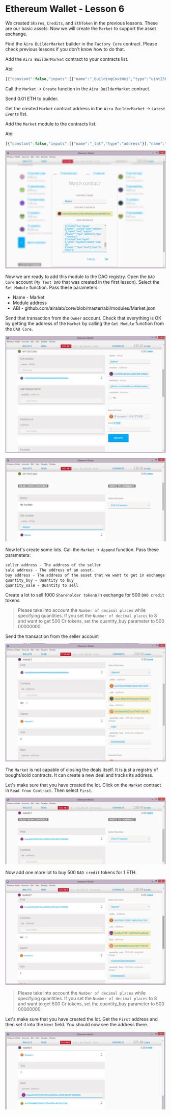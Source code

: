 # Ethereum Wallet - Lesson 6

We created `Shares`, `Credits`, and `EthToken` in the previous lessons. These are our basic assets. Now we will create the `Market` to support the asset exchange. 

Find the `Aira BuilderMarket` builder in the `Factory Core` contract. Please check previous lessons if you don't know how to do that.

Add the `Aira BuilderMarket` contract to your contracts list.

Abi:
```js
[{"constant":false,"inputs":[{"name":"_buildingCostWei","type":"uint256"}],"name":"setCost","outputs":[],"type":"function"},{"constant":false,"inputs":[{"name":"_owner","type":"address"}],"name":"delegate","outputs":[],"type":"function"},{"constant":true,"inputs":[],"name":"buildingCostWei","outputs":[{"name":"","type":"uint256"}],"type":"function"},{"constant":false,"inputs":[{"name":"_proposal","type":"address"}],"name":"setProposal","outputs":[],"type":"function"},{"constant":true,"inputs":[],"name":"owner","outputs":[{"name":"","type":"address"}],"type":"function"},{"constant":false,"inputs":[{"name":"_cashflow","type":"address"}],"name":"setCashflow","outputs":[],"type":"function"},{"constant":true,"inputs":[],"name":"getLastContract","outputs":[{"name":"","type":"address"}],"type":"function"},{"constant":false,"inputs":[],"name":"create","outputs":[{"name":"","type":"address"}],"type":"function"},{"constant":true,"inputs":[{"name":"","type":"address"},{"name":"","type":"uint256"}],"name":"getContractsOf","outputs":[{"name":"","type":"address"}],"type":"function"},{"inputs":[{"name":"_buildingCost","type":"uint256"},{"name":"_cashflow","type":"address"},{"name":"_proposal","type":"address"}],"type":"constructor"},{"anonymous":false,"inputs":[{"indexed":true,"name":"sender","type":"address"},{"indexed":true,"name":"instance","type":"address"}],"name":"Builded","type":"event"}]

```  

Call the `Market` -> `Create` function in the `Aira BuilderMarket` contract.

Send 0.01 ETH to builder. 

Get the created `Market` contract address in the `Aira BuilderMarket` -> `Latest Events` list.

Add the `Market` module to the contracts list.

Abi:  
```js
[{"constant":false,"inputs":[{"name":"_lot","type":"address"}],"name":"remove","outputs":[],"type":"function"},{"constant":true,"inputs":[],"name":"first","outputs":[{"name":"","type":"address"}],"type":"function"},{"constant":false,"inputs":[{"name":"_enable","type":"bool"}],"name":"setRegulator","outputs":[],"type":"function"},{"constant":false,"inputs":[{"name":"_seller","type":"address"},{"name":"_sale","type":"address"},{"name":"_buy","type":"address"},{"name":"_quantity_sale","type":"uint256"},{"name":"_quantity_buy","type":"uint256"}],"name":"append","outputs":[{"name":"","type":"address"}],"type":"function"},{"constant":false,"inputs":[{"name":"_owner","type":"address"}],"name":"delegate","outputs":[],"type":"function"},{"constant":true,"inputs":[{"name":"_lot","type":"address"}],"name":"contains","outputs":[{"name":"","type":"bool"}],"type":"function"},{"constant":true,"inputs":[],"name":"owner","outputs":[{"name":"","type":"address"}],"type":"function"},{"constant":true,"inputs":[],"name":"size","outputs":[{"name":"","type":"uint256"}],"type":"function"},{"constant":true,"inputs":[{"name":"_current","type":"address"}],"name":"next","outputs":[{"name":"","type":"address"}],"type":"function"},{"constant":true,"inputs":[],"name":"regulatorEnabled","outputs":[{"name":"","type":"bool"}],"type":"function"}]

```
![Screenshot 32](/img/Screenshot_32.png)

Now we are ready to add this module to the DAO registry. Open the `DAO Core` account (`My Test DAO` that was created in the first lesson). Select the `Set Module` function. Pass these parameters:

- Name - Market 
- Module address 
- ABI - github.com/airalab/core/blob/master/abi/modules/Market.json  

Send that transaction from the `Owner` account. Check that everything is OK by getting the address of the `Market` by calling the `Get Module` function from the `DAO Core`.

![Screenshot 33](/img/Screenshot_33.png)

![Screenshot 34](/img/Screenshot_34.png)

Now let's create some lots. Call the `Market` -> `Append` function. Pass these parameters:

    seller address - The address of the seller 
    sale address - The address of an asset. 
    buy address - The address of the asset that we want to get in exchange 
    quantity_buy - Quantity to buy 
    quantity_sale - Quantity to sell

Create a lot to sell 1000 `Shareholder token`s in exchange for 500 `DAO credit` tokens.

> Please take into account the `Number of decimal places` while specifying quantities. If you set the `Number of decimal places` to 8 and want to get 500 Cr tokens, set the quantity_buy parameter to 500 00000000.

Send the transaction from the seller account

![Screenshot 35](/img/Screenshot_35.png)

The `Market` is not capable of closing the deals itself. It is just a registry of bought/sold contracts. It can create a new deal and tracks its address. 

Let's make sure that you have created the lot. Click on the `Market` contract in `Read from Contract`. Then select `First`.

![Screenshot 40](/img/Screenshot_40.png)

Now add one more lot to buy 500 `DAO credit` tokens for 1 ETH.

![Screenshot 41](/img/Screenshot_41.png)

> Please take into account the `Number of decimal places` while specifying quantities. If you set the `Number of decimal places` to 8 and want to get 500 Cr tokens, set the quantity_buy parameter to 500 00000000.

Let's make sure that you have created the lot. Get the `First` address and then set it into the `Next` field. You should now see the address there.

![Screenshot 42](/img/Screenshot_42.png)

